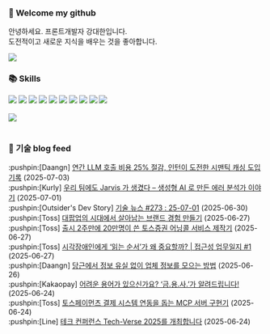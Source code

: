 ### 👋 Welcome my github

안녕하세요. 프론트개발자 강대한입니다.
<br>
도전적이고 새로운 지식을 배우는 것을 좋아합니다.

<!--
![header](https://capsule-render.vercel.app/api?type=Waving&color=auto&height=300&section=header&text=Welcome&fontAlignY=40&desc=KangDaeHan%20github%20&descSize=20&descAlignY=55&animation=fadeIn&fontSize=90)

**KangDaeHan/KangDaeHan** is a ✨ _special_ ✨ repository because its `README.md` (this file) appears on your GitHub profile.

Here are some ideas to get you started:

- 🔭 I’m currently working on ...
- 🌱 I’m currently learning ...
- 👯 I’m looking to collaborate on ...
- 🤔 I’m looking for help with ...
- 💬 Ask me about ...
- 📫 How to reach me: ...
- 😄 Pronouns: ...
- ⚡ Fun fact: ...
-->

<a href="https://twinfamily.github.io" target="_blank"><img src="https://img.shields.io/badge/Blog-121D33?style=flat-square&logo=blogger&logoColor=ffffff"/></a>

### :books: Skills
<a href="#" target="_blank"><img src="https://img.shields.io/badge/React-61DAFB?style=flat-square&logo=react&logoColor=ffffff"/></a>
<a href="#" target="_blank"><img src="https://img.shields.io/badge/Html5-E34F26?style=flat-square&logo=html5&logoColor=ffffff"/></a>
<a href="#" target="_blank"><img src="https://img.shields.io/badge/Javascript-F7DF1E?style=flat-square&logo=javascript&logoColor=ffffff"/></a>
<a href="#" target="_blank"><img src="https://img.shields.io/badge/Cssmodules-000000?style=flat-square&logo=cssmodules&logoColor=ffffff"/></a>
<a href="#" target="_blank"><img src="https://img.shields.io/badge/Node.js-339933?style=flat-square&logo=nodedotjs&logoColor=ffffff"/></a>
<a href="#" target="_blank"><img src="https://img.shields.io/badge/Typescript-3178C6?style=flat-square&logo=typescript&logoColor=ffffff"/></a>
<a href="#" target="_blank"><img src="https://img.shields.io/badge/Git-F05032?style=flat-square&logo=git&logoColor=ffffff"/></a>
<a href="#" target="_blank"><img src="https://img.shields.io/badge/Gitlab-FC6D26?style=flat-square&logo=gitlab&logoColor=ffffff"/></a>
<a href="#" target="_blank"><img src="https://img.shields.io/badge/Webpack-8DD6F9?style=flat-square&logo=webpack&logoColor=ffffff"/></a>
<a href="#" target="_blank"><img src="https://img.shields.io/badge/Vite-646CFF?style=flat-square&logo=vite&logoColor=ffffff"/></a>
<br><br>
<img src="https://github-readme-stats.vercel.app/api/top-langs/?username=KangDaeHan&layout=compact">
<br><br>
### :round_pushpin: 기술 blog feed
<!-- BLOG-POST-LIST:START --><div>:pushpin:[Daangn] <a target="_blank" href="https://medium.com/daangn/%EC%97%B0%EA%B0%84-llm-%ED%98%B8%EC%B6%9C-%EB%B9%84%EC%9A%A9-25-%EC%A0%88%EA%B0%90-%EC%9D%B8%ED%84%B4%EC%9D%B4-%EB%8F%84%EC%A0%84%ED%95%9C-%EC%8B%9C%EB%A7%A8%ED%8B%B1-%EC%BA%90%EC%8B%B1-%EB%8F%84%EC%9E%85-%EA%B8%B0%EB%A1%9D-af3de9a74d0c?source=rss----4505f82a2dbd---4">연간 LLM 호출 비용 25% 절감, 인턴이 도전한 시맨틱 캐싱 도입 기록</a> (2025-07-03)</div><div>:pushpin:[Kurly] <a target="_blank" href="http://thefarmersfront.github.io/blog/2025-delivery-jarvis-story/">우리 팀에도 Jarvis 가 생겼다 – 생성형 AI 로 만든 에러 분석가 이야기</a> (2025-07-01)</div><div>:pushpin:[Outsider's Dev Story] <a target="_blank" href="https://blog.outsider.ne.kr/1766">기술 뉴스 #273 : 25-07-01</a> (2025-06-30)</div><div>:pushpin:[Toss] <a target="_blank" href="https://toss.tech/article/10to100-behind">대팝업의 시대에서 살아남는 브랜드 경험 만들기</a> (2025-06-27)</div><div>:pushpin:[Toss] <a target="_blank" href="https://toss.tech/article/toss-securities-earnings-call">출시 2주만에 20만명이 쓴 토스증권 어닝콜 서비스 제작기</a> (2025-06-27)</div><div>:pushpin:[Toss] <a target="_blank" href="https://toss.tech/article/voiceover_usability">시각장애인에게 ‘읽는 순서’가 왜 중요할까? | 접근성 업무일지 #1</a> (2025-06-27)</div><div>:pushpin:[Daangn] <a target="_blank" href="https://medium.com/daangn/%EB%8B%B9%EA%B7%BC%EC%97%90%EC%84%9C-%EC%A0%95%EB%B3%B4-%EC%9C%A0%EC%8B%A4-%EC%97%86%EC%9D%B4-%EC%97%85%EC%B2%B4-%EC%A0%95%EB%B3%B4%EB%A5%BC-%EB%AA%A8%EC%9C%BC%EB%8A%94-%EB%B0%A9%EB%B2%95-ad69c1eb05e2?source=rss----4505f82a2dbd---4">당근에서 정보 유실 없이 업체 정보를 모으는 방법</a> (2025-06-26)</div><div>:pushpin:[Kakaopay] <a target="_blank" href="https://tech.kakaopay.com/post/kakaopay-hackathon-ai-finance-glossary/">어려운 용어가 있으신가요? ‘금.용.사.’가 알려드립니다!</a> (2025-06-24)</div><div>:pushpin:[Toss] <a target="_blank" href="https://toss.tech/article/tosspayments-mcp">토스페이먼츠 결제 시스템 연동을 돕는 MCP 서버 구현기</a> (2025-06-24)</div><div>:pushpin:[Line] <a target="_blank" href="https://techblog.lycorp.co.jp/ko/intruoduction-to-tech-verse-2025">테크 컨퍼런스 Tech-Verse 2025를 개최합니다</a> (2025-06-24)</div><!-- BLOG-POST-LIST:END -->

<!-- ![Anurag's GitHub stats](https://github-readme-stats.vercel.app/api?username=KangDaeHan&show_icons=true&theme=radical) -->
